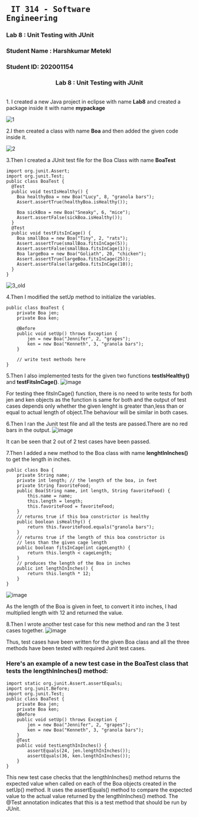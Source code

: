 ## <pre> IT 314 - Software Engineering </pre> 
### Lab 8 : Unit Testing with JUnit
### Student Name : Harshkumar Metekl
### Student ID: 202001154

<h3 align="center" >
  <b>Lab 8 : Unit Testing with JUnit</b>
</h3>
<br/>
1. I created a new Java project in eclipse with name <b>Lab8</b> and created a package inside it with name <b>mypackage</b>

![1](https://user-images.githubusercontent.com/86399274/233324381-6e797841-b9d9-47dd-b7f8-68a998158092.png)

2.I then created a class with name <b>Boa</b> and then added the given code inside it.

![2](https://user-images.githubusercontent.com/86399274/233324479-bca275ec-e5bb-430f-89c8-5172aebf64ae.png)

3.Then I created a JUnit test file for the Boa Class with name <b>BoaTest</b>
```
import org.junit.Assert;
import org.junit.Test;
public class BoaTest {
  @Test
  public void testIsHealthy() {
    Boa healthyBoa = new Boa("Lucy", 8, "granola bars");
    Assert.assertTrue(healthyBoa.isHealthy());
    
    Boa sickBoa = new Boa("Sneaky", 6, "mice");
    Assert.assertFalse(sickBoa.isHealthy());
  }
  @Test
  public void testFitsInCage() {
    Boa smallBoa = new Boa("Tiny", 2, "rats");
    Assert.assertTrue(smallBoa.fitsInCage(5));
    Assert.assertFalse(smallBoa.fitsInCage(1));
    Boa largeBoa = new Boa("Goliath", 20, "chicken");
    Assert.assertTrue(largeBoa.fitsInCage(25));
    Assert.assertFalse(largeBoa.fitsInCage(10));
  }
}
```
![3_old](https://user-images.githubusercontent.com/86399274/233329626-67aa2e9f-152e-43a2-a15a-093fbe006ac9.png)



4.Then I modified the setUp method to initialize the variables.
```
public class BoaTest {
    private Boa jen;
    private Boa ken;
    
    @Before
    public void setUp() throws Exception {
        jen = new Boa("Jennifer", 2, "grapes");
        ken = new Boa("Kenneth", 3, "granola bars");
    }
    
    // write test methods here
}
```

5.Then I also implemented tests for the given two functions <b>testIsHealthy()</b> and <b>testFitsInCage()</b>.
![image](https://user-images.githubusercontent.com/86399274/233329827-e7370911-24ed-41ec-ac0f-d8efdef46bc6.png)

For testing thee fitsInCage() function, there is no need to write tests for both jen and ken objects as the function is same for both and the output of test cases depends only whether the given lenght is greater than,less than or equal to actual length of object.The behaviour will be similar in both cases.

6.Then I ran the Junit test file and all the tests are passed.There are no red bars in the output.
![image](https://user-images.githubusercontent.com/86399274/233329939-105c45be-7d78-44c1-b7d7-89a122f862bf.png)

It can be seen that 2 out of 2 test cases have been passed. 

7.Then I added a new method to the Boa class with name <b>lenghtInInches()</b> to get the length in inches.
```
public class Boa {
    private String name;
    private int length; // the length of the boa, in feet
    private String favoriteFood;
    public Boa(String name, int length, String favoriteFood) {
        this.name = name;
        this.length = length;
        this.favoriteFood = favoriteFood;
    }
    // returns true if this boa constrictor is healthy
    public boolean isHealthy() {
        return this.favoriteFood.equals("granola bars");
    }
    // returns true if the length of this boa constrictor is
    // less than the given cage length
    public boolean fitsInCage(int cageLength) {
        return this.length < cageLength;
    }
    // produces the length of the Boa in inches
    public int lengthInInches() {
        return this.length * 12;
    }
}
```
![image](https://user-images.githubusercontent.com/86399274/233330562-330e761b-0328-4ac9-b73a-9edddf1b5fda.png)

As the length of the Boa is given in feet, to convert it into inches, I had multiplied length with 12 and returned the value.

8.Then I wrote another test case for this new method and ran the 3 test cases together. 
![image](https://user-images.githubusercontent.com/86399274/233330805-3d50672f-c814-44a7-be8b-a00e50bff12b.png)


Thus, test cases have been written for the given Boa class and all the three methods have been tested with required Junit test cases.
### Here's an example of a new test case in the BoaTest class that tests the lengthInInches() method:
```
import static org.junit.Assert.assertEquals;
import org.junit.Before;
import org.junit.Test;
public class BoaTest {
    private Boa jen;
    private Boa ken;
    @Before
    public void setUp() throws Exception {
        jen = new Boa("Jennifer", 2, "grapes");
        ken = new Boa("Kenneth", 3, "granola bars");
    }
    @Test
    public void testLengthInInches() {
        assertEquals(24, jen.lengthInInches());
        assertEquals(36, ken.lengthInInches());
    }
}
```
This new test case checks that the lengthInInches() method returns the expected value when called on each of the Boa objects created in the setUp() method. It uses the assertEquals() method to compare the expected value to the actual value returned by the lengthInInches() method. The @Test annotation indicates that this is a test method that should be run by JUnit.
</br>
